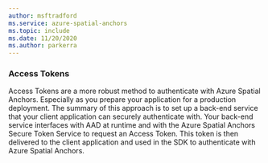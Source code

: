 ```yaml
---
author: msftradford
ms.service: azure-spatial-anchors
ms.topic: include
ms.date: 11/20/2020
ms.author: parkerra
---
```

### Access Tokens

Access Tokens are a more robust method to authenticate with Azure Spatial Anchors. Especially as you prepare your application for a production deployment. The summary of this approach is to set up a back-end service that your client application can securely authenticate with. Your back-end service interfaces with AAD at runtime and with the Azure Spatial Anchors Secure Token Service to request an Access Token. This token is then delivered to the client application and used in the SDK to authenticate with Azure Spatial Anchors.

